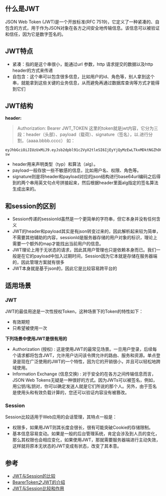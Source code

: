 ## 什么是JWT
JSON Web Token (JWT)是一个开放标准(RFC 7519)，它定义了一种紧凑的、自包含的方式，用于作为JSON对象在各方之间安全地传输信息。该信息可以被验证和信任，因为它是数字签名的。

## JWT特点
* 紧凑：指的是这个串很小，能通过url 参数，http 请求提交的数据以及http header的方式来传递
* 自包含：这个串可以包含很多信息，比如用户的id、角色等，别人拿到这个串，就能拿到这些关键的业务信息，从而避免再通过数据库查询等方式才能得到它们

## JWT结构
**header:**
> Authorization: Bearer JWT_TOKEN
这里的token就是jwt内容，它分为三段：header（头部）、payload（载荷）、signature（签名），以.进行分割，（aaaa.bbbb.cccc）
如：
```
eyJhbGciOiJIUzUxMiJ9.eyJsb2dpbl91c2VyX2tleSI6IjEyYjQyMzEwLTkxMDktNGZhOC1iMjBkLTliZTQyMzY0YmUzNiJ9.vfzudtIIdviuz9uK1bpRQAP6aONJjtBVBqKrRITBycOnYOngrTPudi1USWalco8_D8Lw6HofmTrJiQIEF2Z-sw
```
* header用来声明类型（typ）和算法（alg）。
* payload一般存放一些不敏感的信息，比如用户名、权限、角色等。
* signature则是将header和payload对应的json结构进行base64url编码之后得到的两个串用英文句点号拼接起来，然后根据header里面alg指定的签名算法生成出来的。

## 和session的区别
* Session传递的sessionId虽然是一个更简单的字符串，但它本身并没有任何含义
* JWT的header和payload其实是有json转变过来的，因此解析起来较为简单，不需要其他辅助的内容，sessionId是服务器存储的用户对象的标识，理论上需要一个额外的map才能找出当前用户的信息。
* JWT理论上用于无状态的请求，因此其用户管理也只是依赖本身而已。我们一般是在它的payload中加入过期时间，Session因为它本就是存储在服务器端的，因此管理方案就有很多
* JWT本身就是基于json的，因此它是比较容易跨平台的
  
## 适用场景
### JWT
JWT的最佳用途是一次性授权Token，这种场景下的Token的特性如下：

* 有效期短
* 只希望被使用一次

**下列场景中使用JWT是很有用的**
* Authorization (授权) : 这是使用JWT的最常见场景。一旦用户登录，后续每个请求都将包含JWT，允许用户访问该令牌允许的路由、服务和资源。单点登录是现在广泛使用的JWT的一个特性，因为它的开销很小，并且可以轻松地跨域使用。
* Information Exchange (信息交换) : 对于安全的在各方之间传输信息而言，JSON Web Tokens无疑是一种很好的方式。因为JWTs可以被签名，例如，用公钥/私钥对，你可以确定发送人就是它们所说的那个人。另外，由于签名是使用头和有效负载计算的，您还可以验证内容没有被篡改。


### Session
Session比较适用于Web应用的会话管理，其特点一般是：

* 权限多，如果用JWT则其长度会很长，很有可能突破Cookie的存储限制。
* 基本信息容易变动。如果是一般的后台管理系统，肯定会涉及到人员的变化，那么其权限也会相应变化，如果使用JWT，那就需要服务器端进行主动失效，这样就将原本无状态的JWT变成有状态，改变了其本意。

## 参考
* [JWT与Session的比较](https://zhuanlan.zhihu.com/p/82785839)
* [BearerToken之JWT的介绍](https://www.cnblogs.com/lori/p/11246611.html)
* [JWT与Session比较和作用](https://www.cnblogs.com/hellohorld/p/11022967.html)
